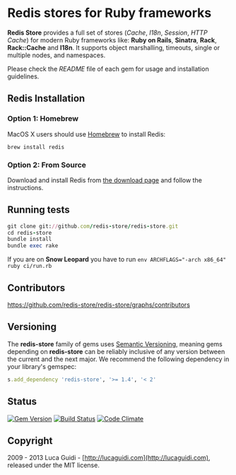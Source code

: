 # Redis stores for Ruby frameworks

__Redis Store__ provides a full set of stores (*Cache*, *I18n*, *Session*, *HTTP Cache*) for modern Ruby frameworks like: __Ruby on Rails__, __Sinatra__, __Rack__, __Rack::Cache__ and __I18n__. It supports object marshalling, timeouts, single or multiple nodes, and namespaces.

Please check the *README* file of each gem for usage and installation guidelines.

## Redis Installation

### Option 1: Homebrew

MacOS X users should use [Homebrew](https://github.com/mxcl/homebrew) to install Redis:

```shell
brew install redis
```

### Option 2: From Source

Download and install Redis from [the download page](http://redis.io//download) and follow the instructions.

## Running tests

```ruby
git clone git://github.com/redis-store/redis-store.git
cd redis-store
bundle install
bundle exec rake
```

If you are on **Snow Leopard** you have to run `env ARCHFLAGS="-arch x86_64" ruby ci/run.rb`

## Contributors

https://github.com/redis-store/redis-store/graphs/contributors

## Versioning

The **redis-store** family of gems uses [Semantic Versioning](http://semver.org), meaning gems depending on **redis-store**
can be reliably inclusive of any version between the current and the next major. We recommend the following dependency
in your library's gemspec:

```ruby
s.add_dependency 'redis-store', '>= 1.4', '< 2'
```

## Status

[![Gem Version](https://badge.fury.io/rb/redis-store.png)](http://badge.fury.io/rb/redis-store)
[![Build Status](https://secure.travis-ci.org/redis-store/redis-store.png?branch=master)](http://travis-ci.org/redis-store/redis-store?branch=master)
[![Code Climate](https://codeclimate.com/github/redis-store/redis-store.png)](https://codeclimate.com/github/redis-store/redis-store)

## Copyright

2009 - 2013 Luca Guidi - [http://lucaguidi.com](http://lucaguidi.com), released under the MIT license.
